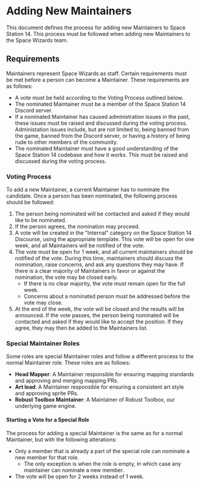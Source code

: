 # Adding New Maintainers

This document defines the process for adding new Maintainers to Space Station 14. This process must be followed when adding new Maintainers to the Space Wizards team.

## Requirements

Maintainers represent Space Wizards as staff. Certain requirements must be met before a person can become a Maintainer. These requirements are as follows:
- A vote must be held according to the Voting Process outlined below.
- The nominated Maintainer must be a member of the Space Station 14 Discord server.
- If a nominated Maintainer has caused administration issues in the past, these issues must be raised and discussed during the voting process. Administation issues include, but are not limited to, being banned from the game, banned from the Discord server, or having a history of being rude to other members of the community.
- The nominated Maintainer must have a good understanding of the Space Station 14 codebase and how it works. This must be raised and discussed during the voting process.

### Voting Process

To add a new Maintainer, a current Maintainer has to nominate the candidate. Once a person has been nominated, the following process should be followed:
1. The person being nominated will be contacted and asked if they would like to be nominated. 
2. If the person agrees, the nomination may proceed.
3. A vote will be created in the "Internal" category on the Space Station 14 Discourse, using the appropriate template. This vote will be open for one week, and all Maintainers will be notified of the vote.
4. The vote must be open for 1 week, and all current maintainers should be notified of the vote. During this time, maintainers should discuss the nomination, raise concerns, and ask any questions they may have. If there is a clear majority of Maintainers in favor or against the nomination, the vote may be closed early.
    - If there is no clear majority, the vote must remain open for the full week.
    - Concerns about a nominated person must be addressed before the vote may close.
5. At the end of the week, the vote will be closed and the results will be announced. If the vote passes, the person being nominated will be contacted and asked if they would like to accept the position. If they agree, they may then be added to the Maintainers list.

### Special Maintainer Roles

Some roles are special Maintainer roles and follow a different process to the normal Maintainer role. These roles are as follows:
- **Head Mapper**: A Maintainer responsible for ensuring mapping standards and approving and merging mapping PRs.
- **Art lead**: A Maintainer responsible for ensuring a consistent art style and approving sprite PRs.
- **Robust Toolbox Maintainer**: A Maintainer of Robust Toolbox, our underlying game engine. 

#### Starting a Vote for a Special Role

The process for adding a special Maintainer is the same as for a normal Maintainer, but with the following alterations:
- Only a member that is already a part of the special role can nominate a new member for that role.
    - The only exception is when the role is empty, in which case any maintainer can nominate a new member.
- The vote will be open for 2 weeks instead of 1 week.